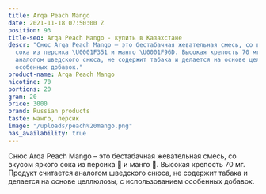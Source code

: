```yaml
---
title: Arqa Peach Mango
date: 2021-11-18 07:50:00 Z
position: 93
title-seo: Arqa Peach Mango - купить в Казахстане
descr: "Снюс Arqa Peach Mango – это бестабачная жевательная смесь, со вкусом яркого
  сока из персика \U0001F351 и манго \U0001F96D. Высокая крепость 70 мг. Продукт считается
  аналогом шведского снюса, не содержит табака и делается на основе целлюлозы, с использованием
  особенных добавок."
product-name: Arqa Peach Mango
nicotine: 70
portions: 20
gram: 20
price: 3000
brand: Russian products
taste: манго, персик
image: "/uploads/peach%20mango.png"
has_availability: true
---
```


Снюс Arqa Peach Mango – это бестабачная жевательная смесь, со вкусом яркого сока из персика 🍑 и манго 🥭. Высокая крепость 70 мг. Продукт считается аналогом шведского снюса, не содержит табака и делается на основе целлюлозы, с использованием особенных добавок.